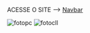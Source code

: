 ACESSE O SITE --> <a href="https://ezequielwolschick.github.io/navbar/">Navbar</a>

![fotopc](https://github.com/ezequielwolschick/navbar/assets/136370635/a543cc1b-4f13-4f9f-a5b3-7b78ac0bfd83)
![fotocll](https://github.com/ezequielwolschick/navbar/assets/136370635/f4c795b6-c2ea-4442-b6ca-da85697bfe62)


